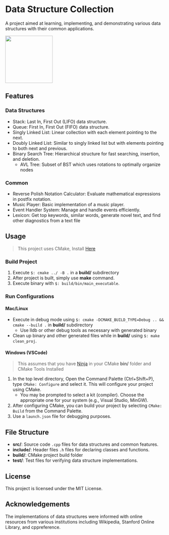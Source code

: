 # Data Structure Collection

A project aimed at learning, implementing, and demonstrating various data structures with their common applications.

<img src="https://upload.wikimedia.org/wikipedia/commons/f/f4/Network_Community_Structure.svg" height="150" alt="" title="Graph Connectivity">

## Features

### Data Structures

- Stack: Last In, First Out (LIFO) data structure.
- Queue: First In, First Out (FIFO) data structure.
- Singly Linked List: Linear collection with each element pointing to the next.
- Doubly Linked List: Similar to singly linked list but with elements pointing to both next and previous.
- Binary Search Tree: Hierarchical structure for fast searching, insertion, and deletion.
    - AVL Tree: Subset of BST which uses rotations to optimally organize nodes
### Common

- Reverse Polish Notation Calculator: Evaluate mathematical expressions in postfix notation.
- Music Player: Basic implementation of a music player.
- Event Handler System: Manage and handle events efficiently.
- Lexicon: Get top keywords, similar words, generate novel text, and find other diagnostics from a text file
## Usage
> This project uses CMake, Install [Here](https://cmake.org/download/)

### Build Project
1. Execute `$: cmake ../ -B .`  in a **build/** subdirectory
2. After project is built, simply use **make** command.
2. Execute binary with `$: build/bin/main_executable`.
### Run Configurations
#### Mac/Linux
* Execute in debug mode using `$: cmake -DCMAKE_BUILD_TYPE=Debug .. && cmake --build .` in **build/** subdirectory
    * Use lldb or other debug tools as necessary with generated binary
* Clean up binary and other generated files while in **build/** using `$: make clean_proj`.

#### Windows (VSCode)
> This assumes that you have [Ninja](https://ninja-build.org/) in your CMake **bin/** folder and CMake Tools Installed
1. In the top level directory, Open the Command Palette (Ctrl+Shift+P), type `CMake: Configure` and select it. This will configure your project using CMake.
    * You may be prompted to select a kit (compiler). Choose the appropriate one for your system (e.g., Visual Studio, MinGW).
2. After configuring CMake, you can build your project by selecting `CMake: Build` from the Command Palette.
3. Use a `launch.json` file for debugging purposes.

## File Structure

- **src/**: Source code `.cpp` files for data structures and common features.
- **include/**: Header files `.h` files for declaring classes and functions.
- **build/**: CMake project build folder
- **test/**: Test files for verifying data structure implementations.

## License

This project is licensed under the MIT License.

## Acknowledgements

The implementations of data structures were informed with online resources from various institutions including Wikipedia, Stanford Online Library, and cppreference.

